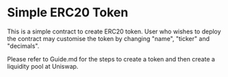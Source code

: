 # Simple ERC20 Token
This is a simple contract to create ERC20 token. User who wishes to deploy the contract may customise the token by changing "name", "ticker" and "decimals". 

Please refer to Guide.md for the steps to create a token and then create a liquidity pool at Uniswap.
